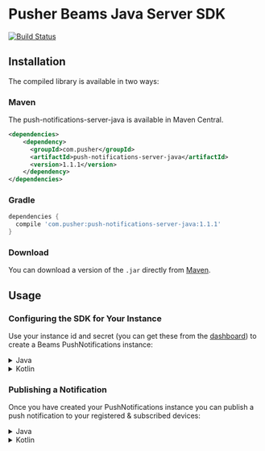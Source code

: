 # Pusher Beams Java Server SDK

[![Build Status](https://travis-ci.org/pusher/push-notifications-server-java.svg?branch=master)](https://travis-ci.org/pusher/push-notifications-server-java)

## Installation

The compiled library is available in two ways:

### Maven

The push-notifications-server-java is available in Maven Central.

```xml
<dependencies>
    <dependency>
      <groupId>com.pusher</groupId>
      <artifactId>push-notifications-server-java</artifactId>
      <version>1.1.1</version>
    </dependency>
</dependencies>
```

### Gradle

```groovy
dependencies {
  compile 'com.pusher:push-notifications-server-java:1.1.1'
}
```

### Download

You can download a version of the `.jar` directly from [Maven](http://repo1.maven.org/maven2/com/pusher/push-notifications-server-java/).

## Usage
### Configuring the SDK for Your Instance

Use your instance id and secret (you can get these from the [dashboard](https://dash.pusher.com/beams)) to create a Beams PushNotifications instance:
<details><summary>Java</summary>
<p>

```java
String instanceId = "8f9a6e22-2483-49aa-8552-125f1a4c5781";
String secretKey = "C54D42FB7CD2D408DDB22D7A0166F1D";

PushNotifications pushNotifications = new PushNotifications(instanceId, secretKey);
```

</p>
</details>

<details><summary>Kotlin</summary>
<p>

```kotlin
val instanceId = "8f9a6e22-2483-49aa-8552-125f1a4c5781"
val secretKey = "C54D42FB7CD2D408DDB22D7A0166F1D"

val pn = PushNotifications(instanceId, secretKey)
```

</p>
</details>

### Publishing a Notification
Once you have created your PushNotifications instance you can publish a push notification to your registered & subscribed devices:
<details><summary>Java</summary>
<p>

```java
List<String> interests = Arrays.asList("donuts", "pizza");

Map<String, Map> publishRequest = new HashMap();

Map<String, String> alert = new HashMap();
alert.put("alert", "hi");
Map<String, Map> aps = new HashMap();
aps.put("aps", alert);
publishRequest.put("apns", aps);

Map<String, String> fcmNotification = new HashMap();
fcmNotification.put("title", "hello");
fcmNotification.put("body", "Hello world");
Map<String, Map> fcm = new HashMap();
fcm.put("notification", fcmNotification);
publishRequest.put("fcm", fcm);

pushNotifications.publishToInterests(interests, publishRequest);
```

</p>
</details>

<details><summary>Kotlin</summary>
<p>

```kotlin
val interests = listOf("donuts", "pizza")
val publishRequest = hashMapOf(
  "apns" to hashMapOf("aps" to hashMapOf("alert" to "hi")),
  "fcm" to hashMapOf("notification" to hashMapOf("title" to "hello", "body" to "Hello world"))
)

pn.publishToInterests(interests, publishRequest)
```

</p>
</details>
